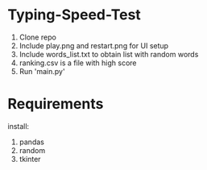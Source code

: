 # Typing-Speed-Test
1. Clone repo
2. Include play.png and restart.png for UI setup
3. Include words_list.txt to obtain list with random words
4. ranking.csv is a file with high score
5. Run 'main.py'

# Requirements
install: 
  1. pandas
  2. random
  3. tkinter
